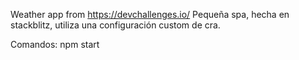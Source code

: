 Weather app from https://devchallenges.io/
Pequeña spa, hecha en stackblitz, utiliza una configuración custom de cra.

Comandos:
npm start 
